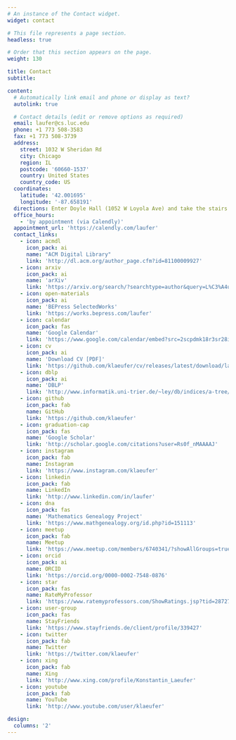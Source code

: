 ```yaml
---
# An instance of the Contact widget.
widget: contact

# This file represents a page section.
headless: true

# Order that this section appears on the page.
weight: 130

title: Contact
subtitle:

content:
  # Automatically link email and phone or display as text?
  autolink: true

  # Contact details (edit or remove options as required)
  email: laufer@cs.luc.edu
  phone: +1 773 508-3583
  fax: +1 773 508-3739
  address:
    street: 1032 W Sheridan Rd
    city: Chicago
    region: IL
    postcode: '60660-1537'
    country: United States
    country_code: US
  coordinates:
    latitude: '42.001695'
    longitude: '-87.658191'
  directions: Enter Doyle Hall (1052 W Loyola Ave) and take the stairs to room 202 on the second floor
  office_hours:
    - 'by appointment (via Calendly)'
  appointment_url: 'https://calendly.com/laufer'
  contact_links:
    - icon: acmdl
      icon_pack: ai
      name: "ACM Digital Library"
      link: 'http://dl.acm.org/author_page.cfm?id=81100009927'
    - icon: arxiv
      icon_pack: ai
      name: 'arXiv'
      link: 'https://arxiv.org/search/?searchtype=author&query=L%C3%A4ufer%2C+K'
    - icon: open-materials
      icon_pack: ai
      name: 'BEPress SelectedWorks'
      link: 'https://works.bepress.com/laufer'
    - icon: calendar
      icon_pack: fas
      name: 'Google Calendar'
      link: 'https://www.google.com/calendar/embed?src=2scpdmk18r3sr28ibob72je1ho%40group.calendar.google.com&ctz=America/Chicago'
    - icon: cv
      icon_pack: ai
      name: 'Download CV [PDF]'
      link: 'https://github.com/klaeufer/cv/releases/latest/download/laufer-cv.pdf'
    - icon: dblp
      icon_pack: ai
      name: 'DBLP'
      link: 'http://www.informatik.uni-trier.de/~ley/db/indices/a-tree/l/L=auml=ufer:Konstantin.html'
    - icon: github
      icon_pack: fab
      name: GitHub
      link: 'https://github.com/klaeufer'
    - icon: graduation-cap
      icon_pack: fas
      name: 'Google Scholar'
      link: 'http://scholar.google.com/citations?user=Rs0f_nMAAAAJ'
    - icon: instagram
      icon_pack: fab
      name: Instagram
      link: 'https://www.instagram.com/klaeufer'
    - icon: linkedin
      icon_pack: fab
      name: LinkedIn
      link: 'http://www.linkedin.com/in/laufer'
    - icon: dna
      icon_pack: fas
      name: 'Mathematics Genealogy Project'
      link: 'https://www.mathgenealogy.org/id.php?id=151113'
    - icon: meetup
      icon_pack: fab
      name: Meetup
      link: 'https://www.meetup.com/members/6740341/?showAllGroups=true'
    - icon: orcid
      icon_pack: ai
      name: ORCID
      link: 'https://orcid.org/0000-0002-7548-0876'
    - icon: star
      icon_pack: fas
      name: RateMyProfessor
      link: 'https://www.ratemyprofessors.com/ShowRatings.jsp?tid=287274'
    - icon: user-group
      icon_pack: fas
      name: StayFriends
      link: 'https://www.stayfriends.de/client/profile/339427'
    - icon: twitter
      icon_pack: fab
      name: Twitter
      link: 'https://twitter.com/klaeufer'
    - icon: xing
      icon_pack: fab
      name: Xing
      link: 'http://www.xing.com/profile/Konstantin_Laeufer'
    - icon: youtube
      icon_pack: fab
      name: YouTube
      link: 'http://www.youtube.com/user/klaeufer'

design:
  columns: '2'
---
```

